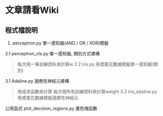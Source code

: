# 文章請看Wiki


## 程式檔說明

1. perceptron.py 單一感知器(AND / OR / XOR)模擬 


2.1 perceptron_cls.py 單一感知器, 類別方式建構
> 每次用一筆訓練資料來計算w
2.2 iris.py 用鳶尾花數據模擬單一感知器(類別)

3.1 Adaline.py 適應性神經元建構
> 用成本函數來計算
> 每次用所有訓練資料來計算weight
3.2 iris_adaline.py 用鳶尾花數據模擬適應性神經元



公用函式
plot_decision_regions.py 畫色塊函數




